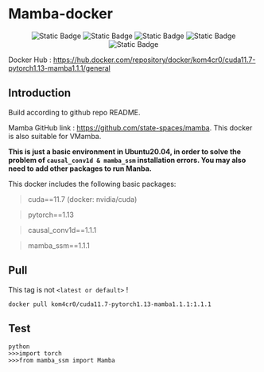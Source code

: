 # Mamba-docker
<p align="center">
  <img alt="Static Badge" src="https://img.shields.io/badge/mamba_ssm-1.1.1-green">
  <img alt="Static Badge" src="https://img.shields.io/badge/causal_conv1d-1.1.1-lightgreen">
  <img alt="Static Badge" src="https://img.shields.io/badge/pytorch-1.13-blue">
  <img alt="Static Badge" src="https://img.shields.io/badge/cuda-11.7-lightblue">
  <img alt="Static Badge" src="https://img.shields.io/badge/Ubuntu-20.04-orange">
  <br>
</p>

Docker Hub : https://hub.docker.com/repository/docker/kom4cr0/cuda11.7-pytorch1.13-mamba1.1.1/general

## Introduction
Build according to github repo README.

Mamba GitHub link : https://github.com/state-spaces/mamba. 
This docker is also suitable for VMamba.

**This is just a basic environment in Ubuntu20.04, in order to solve the problem of `causal_conv1d & mamba_ssm` installation errors. You may also need to add other packages to run Manba.**

 This docker includes the following basic packages: 
>cuda==11.7 (docker: nvidia/cuda)

>pytorch==1.13

>causal_conv1d==1.1.1

>mamba_ssm==1.1.1

## Pull
This tag is not `<latest or default>` !
```
docker pull kom4cr0/cuda11.7-pytorch1.13-mamba1.1.1:1.1.1 
```

## Test
```
python
>>>import torch
>>>from mamba_ssm import Mamba
```
